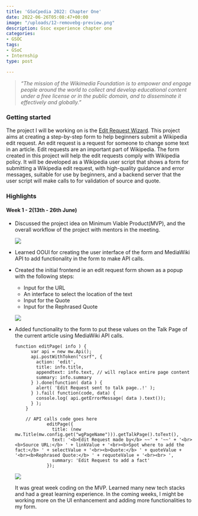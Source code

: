 ```yaml
---
title: 'GSoCpedia 2022: Chapter One'
date: 2022-06-26T05:08:47+00:00
image: "/uploads/12-removebg-preview.png"
description: Gsoc experience chapter one
categories:
- GSOC
tags:
- GSoC
- Internship
type: post

---
```

> _“The mission of the Wikimedia Foundation is to empower and engage people around the world to collect and develop educational content under a free license or in the public domain, and to disseminate it effectively and globally.”_

### Getting started

The project I will be working on is the [Edit Request Wizard](https://summerofcode.withgoogle.com/programs/2022/projects/u0WNs8PY "Project").  This project aims at creating a step-by-step form to help beginners submit a Wikipedia edit request. An edit request is a request for someone to change some text in an article. Edit requests are an important part of Wikipedia. The form created in this project will help the edit requests comply with Wikipedia policy. It will be developed as a Wikipedia user script that shows a form for submitting a Wikipedia edit request, with high-quality guidance and error messages, suitable for use by beginners, and a backend server that the user script will make calls to for validation of source and quote.

### Highlights

#### Week 1 - 2(13th - 26th June)

* Discussed the project idea on Minimum Viable Product(MVP), and the overall workflow of the project with mentors in the meeting.

  ![](/uploads/gsoc-meet-1.png)
* Learned OOUI for creating the user interface of the form and MediaWiki API to add functionality in the form to make API calls.
* Created the initial frontend ie an edit request form shown as a popup with the following steps:
  * Input for the URL
  * An interface to select the location of the text
  * Input for the Quote
  * Input for the Rephrased Quote

  ![](/uploads/form-blog-chapter-one.png)
* Added functionality to the form to put these values on the Talk Page of the current article using MediaWiki API calls.

      function editPage( info ) {
            var api = new mw.Api();
            api.postWithToken("csrf", {
              action: 'edit',
              title: info.title,
              appendtext: info.text, // will replace entire page content
              summary: info.summary
            } ).done(function( data ) {
              alert( 'Edit Request sent to talk page..!' );
            } ).fail( function(code, data) {
              console.log( api.getErrorMessage( data ).text());
            } );
          }
          
          // API calls code goes here
                  editPage({
                    title: (new mw.Title(mw.config.get("wgPageName"))).getTalkPage().toText(),
                    text: '<b>Edit Request made by</b> ~~' + '~~' + '<br><b>Source URL:</b> ' + linkValue + '<br><b>Spot where to add the fact:</b> ' + selectValue + '<br><b>Quote:</b> ' + quoteValue + '<br><b>Rephrased Quote:</b> ' + requoteValue + '<br><br> ',
                    summary: 'Edit Request to add a fact'
                  }); 

  ![](/uploads/talk-page-interface-blog-chapter-one.png)

  It was great week coding on the MVP. Learned many new tech stacks and had a great learning experience. In the coming weeks, I might be working more on the UI enhancement and adding more functionalities to my form.